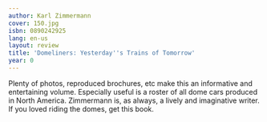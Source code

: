 ```yaml
---
author: Karl Zimmermann
cover: 150.jpg
isbn: 0890242925
lang: en-us
layout: review
title: 'Domeliners: Yesterday''s Trains of Tomorrow'
year: 0
---
```

Plenty of photos, reproduced brochures, etc make this an informative and entertaining volume.
Especially useful is a roster of all dome cars produced in North America.  Zimmermann is, as always, a lively and imaginative writer.
If you loved riding the domes, get this book.

